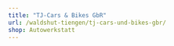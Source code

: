 ```yaml
---
title: "TJ-Cars & Bikes GbR"
url: /waldshut-tiengen/tj-cars-und-bikes-gbr/
shop: Autowerkstatt
---
```

